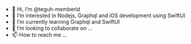 - 👋 Hi, I’m @teguh-memberid
- 👀 I’m interested in Nodejs, Graphql and iOS development using SwiftUI
- 🌱 I’m currently learning Graphql and SwiftUI
- 💞️ I’m looking to collaborate on ...
- 📫 How to reach me ...

<!---
teguh-memberid/teguh-memberid is a ✨ special ✨ repository because its `README.md` (this file) appears on your GitHub profile.
You can click the Preview link to take a look at your changes.
--->
